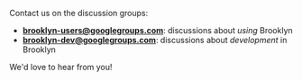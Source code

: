 
<!-- TODO Look for us at #brooklyn on IRC or join the email groups: -->

Contact us on the discussion groups:

* **[brooklyn-users@googlegroups.com](http://groups.google.com/group/brooklyn-users)**: discussions about _using_ Brooklyn
* **[brooklyn-dev@googlegroups.com](http://groups.google.com/group/brooklyn-dev)**: discussions about _development_ in Brooklyn 

We'd love to hear from you!

